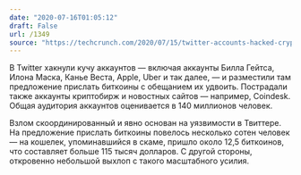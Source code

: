 ```yaml
---
date: "2020-07-16T01:05:12"
draft: False
url: /1349
source: "https://techcrunch.com/2020/07/15/twitter-accounts-hacked-crypto-scam/"
---
```


В Twitter хакнули кучу аккаунтов — включая аккаунты Билла Гейтса, Илона Маска, Канье Веста,  Apple, Uber и так далее, — и разместили там предложение прислать биткоины с обещанием их удвоить. Пострадали также аккаунты криптобирж и новостных сайтов — например, Coindesk. Общая аудитория аккаунтов оценивается в 140 миллионов человек.

Взлом скоординированный и явно основан на уязвимости в Твиттере. На предложение прислать биткоины повелось несколько сотен человек — на кошелек, упоминавшийся в скаме, пришло около 12,5 биткоинов, что составляет больше 115 тысяч долларов. С другой стороны, откровенно небольшой выхлоп с такого масштабного усилия.
